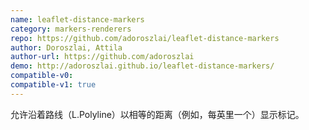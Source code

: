 ```yaml
---
name: leaflet-distance-markers
category: markers-renderers
repo: https://github.com/adoroszlai/leaflet-distance-markers
author: Doroszlai, Attila
author-url: https://github.com/adoroszlai
demo: http://adoroszlai.github.io/leaflet-distance-markers/
compatible-v0:
compatible-v1: true
---
```


允许沿着路线（L.Polyline）以相等的距离（例如，每英里一个）显示标记。
